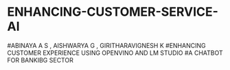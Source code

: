 # ENHANCING-CUSTOMER-SERVICE-AI
#ABINAYA A S , AISHWARYA G , GIRITHARAVIGNESH K
#ENHANCING CUSTOMER EXPERIENCE USING OPENVINO AND LM STUDIO
#A CHATBOT FOR BANKIBG SECTOR
